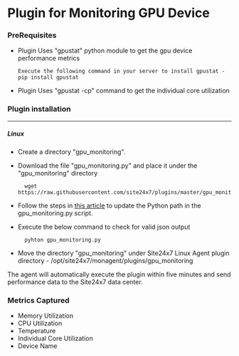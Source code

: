 # Plugin for Monitoring GPU Device

### PreRequisites

- Plugin Uses "gpustat" python module to get the gpu device performance metrics	
	
      Execute the following command in your server to install gpustat - pip install gpustat

- Plugin Uses "gpustat -cp" command to get the individual core utilization

### Plugin installation
---
##### Linux 

- Create a directory "gpu_monitoring".

- Download the file "gpu_monitoring.py" and place it under the "gpu_monitoring" directory
  
		wget https://raw.githubusercontent.com/site24x7/plugins/master/gpu_monitoring/gpu_monitoring.py

- Follow the steps in [this article](https://support.site24x7.com/portal/en/kb/articles/updating-python-path-in-a-plugin-script-for-linux-servers) to update the Python path in the gpu_monitoring.py script.
  
- Execute the below command to check for valid json output

		pyhton gpu_monitoring.py
  
- Move the directory "gpu_monitoring" under Site24x7 Linux Agent plugin directory - /opt/site24x7/monagent/plugins/gpu_monitoring
	
The agent will automatically execute the plugin within five minutes and send performance data to the Site24x7 data center.

### Metrics Captured

- Memory Utilization
- CPU Utilization
- Temperature
- Individual Core Utilization
- Device Name
